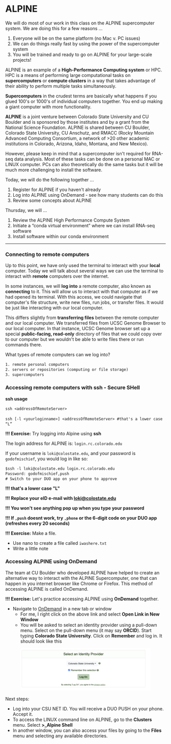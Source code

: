 # ALPINE

We will do most of our work in this class on the ALPINE supercomputer system. We are doing this for a few reasons ...

1. Everyone will be on the same platform (no Mac v. PC issues)
2. We can do things really fast by using the power of the supercomputer system
3. You will be trained and ready to go on ALPINE for your large-scale projects!

ALPINE is an example of a **High-Performance Computing system** or HPC. HPC is a means of performing large computational tasks on **supercomputers** or **compute clusters** in a way that takes advantage of their ability to perform multiple tasks simultaneously.

**Supercomputers** in the crudest terms are basically what happens if you glued 100's or 1000's of individual computers together. You end up making a giant computer with more functionality.

**ALPINE** is a joint venture between Colorado State University and CU Boulder and is sponsored by those institutes and by a grant from the National Science Foundation. ALPINE is shared between CU Boulder, Colorado State University, CU Anschutz, and RMACC (Rocky Mountain Advanced Computing Consortium, a network of >20 other academic institutions in Colorado, Arizona, Idaho, Montana, and New Mexico).

However, please keep in mind that a supercomputer isn't required for RNA-seq data analysis. Most of these tasks can be done on a personal MAC or LINUX computer. PCs can also theoretically do the same tasks but it will be much more challenging to install the software.

Today, we will do the following together ...

1. Register for ALPINE if you haven't already
2. Log into ALPINE using OnDemand - see how many students can do this
3. Review some concepts about ALPINE

Thursday, we will ...

1. Review the ALPINE High Performance Compute System
2. Initiate a “conda virtual environment” where we can install RNA-seq software
3. Install software within our conda environment

---

### Connecting to remote computers

Up to this point, we have only used the terminal to interact with your **local** computer. Today we will talk about several ways we can use the terminal to interact with **remote** computers over the internet.

In some instances, we will **log into** a remote computer, also known as **connecting** to it. This will allow us to interact with that computer as if we had opened its terminal. With this access, we could navigate that computer's file structure, write new files, run jobs, or transfer files. It would be just like interacting with our local computer.

This differs slightly from **transferring files** between the remote computer and our local computer. We transferred files from UCSC Genome Browser to our local computer. In that instance, UCSC Genome browser set up a special **public-facing, read-only** directory of files that we could copy over to our computer but we wouldn't be able to write files there or run commands there.

What types of remote computers can we log into?

```
1. remote personal computers
2. servers or repositories (computing or file storage)
3. supercomputers
```

### Accessing remote computers with ssh - Secure SHell

**ssh usage**

```
ssh <addressOfRemoteServer>

ssh [-l <yourloginname>] <addressOfRemoteServer> #that's a lower case “L”
```

**!!! Exercise:** Try logging into Alpine using **ssh** 

The login address for ALPINE is: `login.rc.colorado.edu`

If your username is `loki@colostate.edu`, and your password is `godofmischief`, you would log in like so:

```
$ssh -l loki@colostate.edu login.rc.colorado.edu
Password: godofmischief,push
# Switch to your DUO app on your phone to approve
```

**!!! that's a lower case "L"**

**!!! Replace your eID e-mail with loki@colostate.edu**

**!!! You won't see anything pop up when you type your password**

**!!! If `,push` doesnt work, try `,phone` or the 6-digit code on your DUO app (refreshes every 20 seconds)**

**!!! Exercise:** Make a file.
- Use nano to create a file called `iwashere.txt`
- Write a little note

### Accessing ALPINE using OnDemand

The team at CU Boulder who developed ALPINE have helped to create an alternative way to interact with the ALPINE Supercomputer, one that can happen in you internet browser like Chrome or Firefox. This method of accessing ALPINE is called OnDemand.

**!!! Exercise:** Let's practice accessing ALPINE using **OnDemand** together.

- Navigate to [OnDemand](https://ondemand-rmacc.rc.colorado.edu/pun/sys/dashboard) in a new tab or window
  - For me, I right click on the above link and select **Open Link in New Window**
  - You will be asked to select an identity provider using a pull-down menu. Select on the pull-down menu (it may say **ORCID**). Start typing **Colorado State University**. Click on **Remember** and log in. It should look like this

<p align="center">
<img width="410" alt="login" src="https://github.com/jesshill/CSU-2025FA-DSCI-510-001_LINUX_as_a_computational_platform/blob/main/Images/login_window.png">
</p>

Next steps:
- Log into your CSU NET ID. You will receive a DUO PUSH on your phone. Accept it.
- To access the LINUX command line on ALPINE, go to the **Clusters** menu. Select **>_Alpine Shell**
- In another window, you can also access your files by going to the **Files** menu and selecting any available directories.
